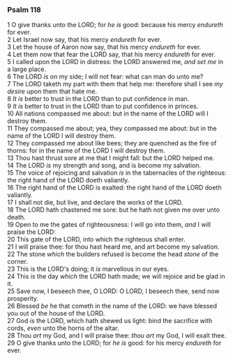 ### Psalm 118

1 O give thanks unto the LORD; for *he is* good: because his mercy *endureth* for ever.  
2 Let Israel now say, that his mercy *endureth* for ever.  
3 Let the house of Aaron now say, that his mercy *endureth* for ever.  
4 Let them now that fear the LORD say, that his mercy *endureth* for ever.  
5 I called upon the LORD in distress: the LORD answered me, *and set me* in a large place.  
6 The LORD *is* on my side; I will not fear: what can man do unto me?  
7 The LORD taketh my part with them that help me: therefore shall I see *my desire* upon them that hate me.  
8 *It is* better to trust in the LORD than to put confidence in man.  
9 *It is* better to trust in the LORD than to put confidence in princes.  
10 All nations compassed me about: but in the name of the LORD will I destroy them.  
11 They compassed me about; yea, they compassed me about: but in the name of the LORD I will destroy them.  
12 They compassed me about like bees; they are quenched as the fire of thorns: for in the name of the LORD I will destroy them.  
13 Thou hast thrust sore at me that I might fall: but the LORD helped me.  
14 The LORD *is* my strength and song, and is become my salvation.  
15 The voice of rejoicing and salvation *is* in the tabernacles of the righteous: the right hand of the LORD doeth valiantly.  
16 The right hand of the LORD is exalted: the right hand of the LORD doeth valiantly.  
17 I shall not die, but live, and declare the works of the LORD.  
18 The LORD hath chastened me sore: but he hath not given me over unto death.  
19 Open to me the gates of righteousness: I will go into them, *and* I will praise the LORD:  
20 This gate of the LORD, into which the righteous shall enter.  
21 I will praise thee: for thou hast heard me, and art become my salvation.  
22 The stone *which* the builders refused is become the head *stone* of the corner.  
23 This is the LORD's doing; it *is* marvellous in our eyes.  
24 This *is* the day *which* the LORD hath made; we will rejoice and be glad in it.  
25 Save now, I beseech thee, O LORD: O LORD, I beseech thee, send now prosperity.  
26 Blessed *be* he that cometh in the name of the LORD: we have blessed you out of the house of the LORD.  
27 God *is* the LORD, which hath shewed us light: bind the sacrifice with cords, *even* unto the horns of the altar.  
28 Thou *art* my God, and I will praise thee: *thou art* my God, I will exalt thee.  
29 O give thanks unto the LORD; for *he is* good: for his mercy *endureth* for ever.  
